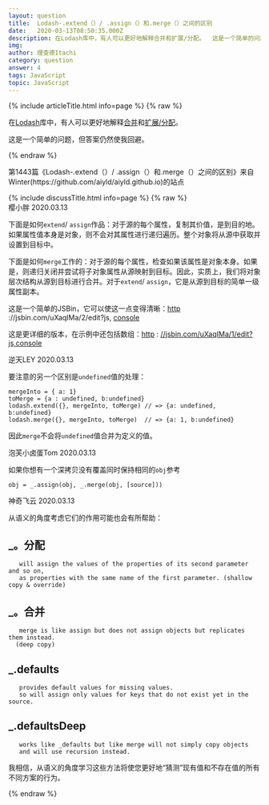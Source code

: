 ```yaml
---
layout: question
title:  Lodash-.extend（）/ .assign（）和.merge（）之间的区别
date:   2020-03-13T08:50:35.000Z
description: 在Lodash库中，有人可以更好地解释合并和扩展/分配。  这是一个简单的问题，但答案仍然使我回避。 ...
img: 
author: 理查德Itachi
category: question
answer: 4
tags: JavaScript
topic: JavaScript
---
```

<div class="article-root">
  <div class="article">
    {% include articleTitle.html info=page %}
    {% raw %}
    <div class="article-content"><p><font style="vertical-align: inherit;"><font style="vertical-align: inherit;">在</font></font><a href="http://www.lodash.com" rel="noreferrer"><font style="vertical-align: inherit;"><font style="vertical-align: inherit;">Lodash</font></font></a><font style="vertical-align: inherit;"><font style="vertical-align: inherit;">库中，有人可以更好地解释</font></font><a href="http://lodash.com/docs#merge" rel="noreferrer"><font style="vertical-align: inherit;"><font style="vertical-align: inherit;">合并</font></font></a><font style="vertical-align: inherit;"><font style="vertical-align: inherit;">和</font></font><a href="http://lodash.com/docs#assign" rel="noreferrer"><font style="vertical-align: inherit;"><font style="vertical-align: inherit;">扩展/分配</font></font></a><font style="vertical-align: inherit;"><font style="vertical-align: inherit;">。  </font></font></p>

<p><font style="vertical-align: inherit;"><font style="vertical-align: inherit;">这是一个简单的问题，但答案仍然使我回避。 </font></font></p></div>
    {% endraw %}
  </div>
  <p class="winter_mark">第1443篇《Lodash-.extend（）/ .assign（）和.merge（）之间的区别》来自Winter(https://github.com/aiyld/aiyld.github.io)的站点</p>
  <div class="discuss-wrapper">
    {% include discussTitle.html info=page %}
    {% raw %}
    <div class="discuss-list">
    <div class="discuss-item">
        <div class="discuss-parent">
          <div class="discuss-meta">
            <span class="discuss-user">樱小胖</span>
            <span class="discuss-time">2020.03.13</span>
          </div>
          <div class="discuss-comment"><p><font style="vertical-align: inherit;"><font style="vertical-align: inherit;">下面是如何</font></font><code>extend</code><font style="vertical-align: inherit;"><font style="vertical-align: inherit;">/ </font></font><code>assign</code><font style="vertical-align: inherit;"><font style="vertical-align: inherit;">作品：对于源的每个属性，复制其价值，是到目的地。</font><font style="vertical-align: inherit;">如果属性值本身是对象，则不会对其属性进行递归遍历。</font><font style="vertical-align: inherit;">整个对象将从源中获取并设置到目标中。</font></font></p>

<p><font style="vertical-align: inherit;"><font style="vertical-align: inherit;">下面是如何</font></font><code>merge</code><font style="vertical-align: inherit;"><font style="vertical-align: inherit;">工作的：对于源的每个属性，检查如果该属性是对象本身。</font><font style="vertical-align: inherit;">如果是，则递归关闭并尝试将子对象属性从源映射到目标。</font><font style="vertical-align: inherit;">因此，实质上，我们将对象层次结构从源到目标进行合并。</font><font style="vertical-align: inherit;">对于</font></font><code>extend</code><font style="vertical-align: inherit;"><font style="vertical-align: inherit;">/ </font></font><code>assign</code><font style="vertical-align: inherit;"><font style="vertical-align: inherit;">，它是从源到目标的简单一级属性副本。</font></font></p>

<p><font style="vertical-align: inherit;"><font style="vertical-align: inherit;">这是一个简单的JSBin，它可以使这一点变得清晰：</font><a href="http://jsbin.com/uXaqIMa/2/edit?js,console"><font style="vertical-align: inherit;">http</font></a><font style="vertical-align: inherit;"> ://jsbin.com/uXaqIMa/2/edit?js,
 </font></font><a href="http://jsbin.com/uXaqIMa/2/edit?js,console"><font style="vertical-align: inherit;"><font style="vertical-align: inherit;">console</font></font></a></p>

<p><font style="vertical-align: inherit;"><font style="vertical-align: inherit;">这是更详细的版本，在示例中还包括数组：</font><a href="http://jsbin.com/uXaqIMa/1/edit?js,console"><font style="vertical-align: inherit;">http</font></a><font style="vertical-align: inherit;"> :
 </font></font><a href="http://jsbin.com/uXaqIMa/1/edit?js,console"><font style="vertical-align: inherit;"><font style="vertical-align: inherit;">//jsbin.com/uXaqIMa/1/edit?js,console</font></font></a></p></div>
        </div></div><div class="discuss-item">
        <div class="discuss-parent">
          <div class="discuss-meta">
            <span class="discuss-user">逆天LEY</span>
            <span class="discuss-time">2020.03.13</span>
          </div>
          <div class="discuss-comment"><p><font style="vertical-align: inherit;"><font style="vertical-align: inherit;">要注意的另一个区别是</font></font><code>undefined</code><font style="vertical-align: inherit;"><font style="vertical-align: inherit;">值的</font><font style="vertical-align: inherit;">处理</font><font style="vertical-align: inherit;">：</font></font></p>

<pre><code>mergeInto = { a: 1}<font></font>
toMerge = {a : undefined, b:undefined}<font></font>
lodash.extend({}, mergeInto, toMerge) // =&gt; {a: undefined, b:undefined}<font></font>
lodash.merge({}, mergeInto, toMerge)  // =&gt; {a: 1, b:undefined}<font></font>
</code></pre>

<p><font style="vertical-align: inherit;"><font style="vertical-align: inherit;">因此</font></font><code>merge</code><font style="vertical-align: inherit;"><font style="vertical-align: inherit;">不会将</font></font><code>undefined</code><font style="vertical-align: inherit;"><font style="vertical-align: inherit;">值</font><font style="vertical-align: inherit;">合并</font><font style="vertical-align: inherit;">为定义的值。</font></font></p></div>
        </div></div><div class="discuss-item">
        <div class="discuss-parent">
          <div class="discuss-meta">
            <span class="discuss-user">泡芙小卤蛋Tom</span>
            <span class="discuss-time">2020.03.13</span>
          </div>
          <div class="discuss-comment"><p><font style="vertical-align: inherit;"><font style="vertical-align: inherit;">如果你想有一个深拷贝没有覆盖同时保持相同的</font></font><code>obj</code><font style="vertical-align: inherit;"><font style="vertical-align: inherit;">参考</font></font></p>

<p><code>obj = _.assign(obj, _.merge(obj, [source]))</code></p></div>
        </div></div><div class="discuss-item">
        <div class="discuss-parent">
          <div class="discuss-meta">
            <span class="discuss-user">神奇飞云</span>
            <span class="discuss-time">2020.03.13</span>
          </div>
          <div class="discuss-comment"><p><font style="vertical-align: inherit;"><font style="vertical-align: inherit;">从语义的角度考虑它们的作用可能也会有所帮助：</font></font></p>

<h2><font style="vertical-align: inherit;"><font style="vertical-align: inherit;">     _。分配</font></font></h2>

   <pre class="lang-none prettyprint-override"><code>   will assign the values of the properties of its second parameter and so on,<font></font>
   as properties with the same name of the first parameter. (shallow copy &amp; override)<font></font>
</code></pre>

<h2><font style="vertical-align: inherit;"><font style="vertical-align: inherit;">     _。合并</font></font></h2>

   <pre class="lang-none prettyprint-override"><code>   merge is like assign but does not assign objects but replicates them instead.<font></font>
  (deep copy)<font></font>
</code></pre>

<h2><font style="vertical-align: inherit;"><font style="vertical-align: inherit;">     _.defaults</font></font></h2>

   <pre class="lang-none prettyprint-override"><code>   provides default values for missing values.<font></font>
   so will assign only values for keys that do not exist yet in the source.<font></font>
</code></pre>

<h2><font style="vertical-align: inherit;"><font style="vertical-align: inherit;">     _.defaultsDeep</font></font></h2>

   <pre class="lang-none prettyprint-override"><code>   works like _defaults but like merge will not simply copy objects<font></font>
   and will use recursion instead.<font></font>
</code></pre>

<p><font style="vertical-align: inherit;"><font style="vertical-align: inherit;">我相信，从语义的角度学习这些方法将使您更好地“猜测”现有值和不存在值的所有不同方案的行为。</font></font></p></div>
        </div></div>
    </div>
    {% endraw %}
  </div>
<div>
